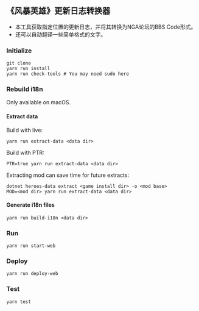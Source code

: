 ## 《风暴英雄》更新日志转换器
- 本工具获取指定位置的更新日志，并将其转换为NGA论坛的BBS Code形式。
- 还可以自动翻译一些简单格式的文字。

### Initialize
```
git clone
yarn run install
yarn run check-tools # You may need sudo here
```

### Rebuild i18n
Only available on macOS.

#### Extract data
Build with live:
```
yarn run extract-data <data dir>
```

Build with PTR:
```
PTR=true yarn run extract-data <data dir>
```

Extracting mod can save time for future extracts:
```
dotnet heroes-data extract <game install dir> -o <mod base>
MOD=<mod dir> yarn run extract-data <data dir>
```

#### Generate i18n files
```
yarn run build-i18n <data dir>
```

### Run
```
yarn run start-web
```

### Deploy
```
yarn run deploy-web
```

### Test
```
yarn test
```
